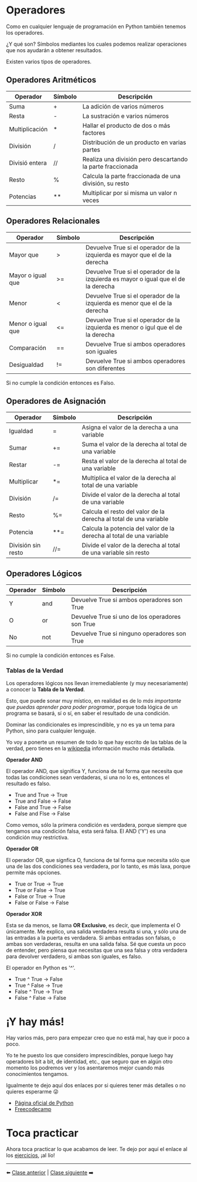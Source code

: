 # Operadores

Como en cualquier lenguaje de programación en Python también tenemos los operadores.

¿Y qué son? Símbolos mediantes los cuales podemos realizar operaciones que nos ayudarán a obtener resultados.

Existen varios tipos de operadores.

## Operadores Aritméticos

| Operador       | Símbolo | Descripción                                                |
|----------------|---------|------------------------------------------------------------|
| Suma           | +       | La adición de varios números                               |
| Resta          | -       | La sustración e varios números                             |
| Multiplicación | *       | Hallar el producto de dos o más factores                   |
| División       | /       | Distribución de un producto en varias partes               |
| Divisió entera | //      | Realiza una división pero descartando la parte fraccionada |
| Resto          | %       | Calcula la parte fraccionada de una división, su resto     |
| Potencias      | **      | Multiplicar por si misma un valor n veces                  |

## Operadores Relacionales

| Operador       | Símbolo | Descripción                                                |
|----------------|---------|------------------------------------------------------------|
| Mayor que           | >       | Devuelve True si el operador de la izquierda es mayor que el de la derecha                               |
| Mayor o igual que          | >=      | Devuelve True si el operador de la izquierda es mayor o igual que el de la derecha                          |
| Menor  | <       | Devuelve True si el operador de la izquierda es menor que el de la derecha                   |
| Menor o igual que       | <=       | Devuelve True si el operador de la izquierda es menor o igul que el de la derecha               |
| Comparación | ==      | Devuelve True si ambos operadores son iguales |
| Desigualdad          | !=       | Devuelve True si ambos operadores son diferentes     |

Si no cumple la condición entonces es Falso.

## Operadores de Asignación

| Operador       | Símbolo | Descripción                                                |
|----------------|---------|------------------------------------------------------------|
| Igualdad           | =       | Asigna el valor de la derecha a una variable                             |
| Sumar           | +=       | Suma el valor de la derecha al total de una variable                            |
| Restar           | -=       | Resta el valor de la derecha al total de una variable                             |
| Multiplicar           | *=       | Multiplica el valor de la derecha al total de una variable                             |
| División           | /=       | Divide el valor de la derecha al total de una variable                             |
| Resto           | %=       | Calcula el resto del valor de la derecha al total de una variable                             |
| Potencia           | **=       | Calcula la potencia del valor de la derecha al total de una variable                             |
| División sin resto          | //=       | Divide el valor de la derecha al total de una variable sin resto                             |

## Operadores Lógicos

| Operador       | Símbolo | Descripción                                                |
|----------------|---------|------------------------------------------------------------|
| Y           | and       | Devuelve True si ambos operadores son True                               |
| O          | or       | Devuelve True si uno de los operadores son True                            |
| No | not       | Devuelve True si ninguno operadores son True                   |

Si no cumple la condición entonces es False.

### Tablas de la Verdad

Los operadores lógicos nos llevan irremediablente (y muy necesariamente) a conocer la **Tabla de la Verdad**.

Esto, que puede sonar muy místico, en realidad es de lo *más importante que puedas aprender para poder programar*, porque toda lógica de un programa se basará, sí o sí, en saber el resultado de una condición.

Dominar las condicionales es imprescindible, y no es ya un tema para Python, sino para cualquier lenguaje.

Yo voy a ponerte un resumen de todo lo que hay escrito de las tablas de la verdad, pero tienes en la [wikipedia](https://es.wikipedia.org/wiki/Tabla_de_verdad) información mucho más detallada.

**Operador AND**

El operador AND, que significa Y, funciona de tal forma que necesita que todas las condiciones sean verdaderas, si una no lo es, entonces el resultado es falso.

* True and True -> True
* True and False -> False
* False and True -> False
* False and Flse -> False

Como vemos, sólo la primera condición es verdadera, porque siempre que tengamos una condición falsa, esta será falsa. El AND ('Y') es una condición muy restrictiva.

**Operador OR**

El operador OR, que signfica O, funciona de tal forma que necesita sólo que una de las dos condiciones sea verdadera, por lo tanto, es más laxa, porque permite más opciones.

* True or True -> True
* True or False -> True
* False or True -> True
* False or False -> False

**Operador XOR**

Esta se da menos, se llama **OR Exclusivo**, es decir, que implementa el O únicamente. Me explico, una salida verdadera resulta si una, y sólo una de las entradas a la puerta es verdadera. Si ambas entradas son falsas, o ambas son verdaderas, resulta en una salida falsa. Sé que cuesta un poco de entender, pero piensa que necesitas que una sea falsa y otra verdadera para devolver verdadero, si ambas son iguales, es falso.

El operador en Python es '^'.

* True ^ True -> False
* True ^ False -> True
* False ^ True -> True
* False ^ False -> False

# ¡Y hay más!

Hay varios más, pero para empezar creo que no está mal, hay que ir poco a poco.

Yo te he puesto los que considero imprescindibles, porque luego hay operadores bit a bit, de identidad, etc., que seguro que en algún otro momento los podremos ver y los asentaremos mejor cuando más conocimientos tengamos.

Igualmente te dejo aquí dos enlaces por si quieres tener más detalles o no quieres esperarme 😜

* [Página oficial de Python](https://docs.python.org/es/3/tutorial/introduction.html#)
* [Freecodecamp](https://www.freecodecamp.org/espanol/news/operadores-basicos-en-python-con-ejemplos/)

# Toca practicar

Ahora toca practicar lo que acabamos de leer. Te dejo por aquí el enlace al los [ejercicios](/05_Operadores/ejercicios_operadores.md), ¡al lío!

***

⬅️ [Clase anterior](/04_Tipos_de_datos/readme.md) | [Clase siguiente](/06_Biblioteca%20Est%C3%A1ndar/readme.md) ➡️
